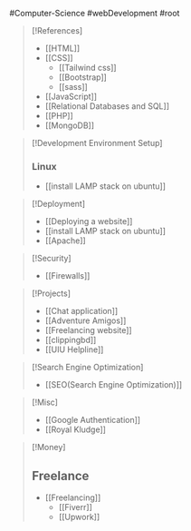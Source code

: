 #Computer-Science #webDevelopment #root 

>[!References]
>- [[HTML]]
>- [[CSS]]
>	- [[Tailwind css]]
>	- [[Bootstrap]]
>	- [[sass]]
>- [[JavaScript]]
>- [[Relational Databases and SQL]]
>- [[PHP]]
>- [[MongoDB]]

>[!Development Environment Setup]
>### **Linux**
>- [[install LAMP stack on ubuntu]]

>[!Deployment]
>- [[Deploying a website]]
>- [[install LAMP stack on ubuntu]]
>- [[Apache]]

>[!Security]
>- [[Firewalls]]


>[!Projects]
>- [[Chat application]]
>- [[Adventure Amigos]]
>- [[Freelancing website]]
>- [[clippingbd]]
>- [[UIU Helpline]]

>[!Search Engine Optimization]
>- [[SEO(Search Engine Optimization)]]

>[!Misc]
>- [[Google Authentication]]
>- [[Royal Kludge]]

>[!Money]
>## Freelance
>- [[Freelancing]]
>	- [[Fiverr]]
>	- [[Upwork]]
